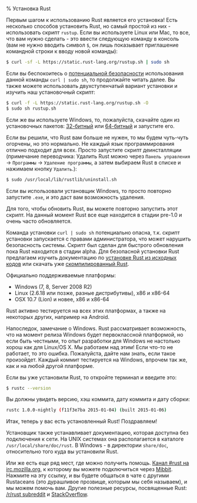 % Установка Rust

Первым шагом к использованию Rust является его установка! Есть несколько
способов установить Rust, но самый простой из них - использовать скрипт
`rustup`. Если вы используете Linux или Mac, то все, что вам нужно сделать - это
ввести следующую команду в консоль (вам не нужно вводить символ `$`, он лишь
показывает приглашение командной строки к вводу новой команды):

```bash
$ curl -sf -L https://static.rust-lang.org/rustup.sh | sudo sh
```

Если вы беспокоитесь о [потенциальной безопасности](http://curlpipesh.tumblr.com/)
использования данной команды `curl | sudo sh`, то продолжайте читать далее. Вы
также можете использовать двухступенчатый вариант установки и изучить наш
установочный скрипт:

```bash
$ curl -f -L https://static.rust-lang.org/rustup.sh -O
$ sudo sh rustup.sh
```

Если же вы используете Windows, то, пожалуйста, скачайте один из установочных
пакетов: [32-битный](https://static.rust-lang.org/dist/rust-1.0.0-beta-i686-pc-windows-gnu.exe)
или [64-битный](https://static.rust-lang.org/dist/rust-1.0.0-beta-x86_64-pc-windows-gnu.exe)
и запустите его.

Если вы решили, что Rust вам больше не нужен, то мы будем чуть-чуть огорчены, но
это нормально. Не каждый язык программирования отлично подходит для всех. Просто
запустите скрипт деинсталляции (примечание переводчика: Удалить Rust можно через
`Панель управления` -> `Программы` -> `Удаление программы`, а затем выбираем
Rust в списке и нажимаем кнопку `Удалить`.):

```bash
$ sudo /usr/local/lib/rustlib/uninstall.sh
```

Если вы использовали установщик Windows, то просто повторно запустите `.exe`, и
это даст вам возможность удаления.

Для того, чтобы обновить Rust, вы можете повторно запустить этот скрипт. На
данный момент Rust все еще находится в стадии pre-1.0 и очень часто обновляется.

Команда установки `curl | sudo sh` потенциально опасна, т.к. скрипт установки
запускается с правами администратора, что может нарушить безопасность системы.
Скрипт был сделан для быстрого обновления пока Rust находится в стадии alpha.
Для безопасной установки Rust предлагаем изучить документацию по [установке Rust
из исходных кодов](https://github.com/rust-lang/rust#building-from-source) или
скачать уже [скомпилированный Rust](http://www.rust-lang.org/install.html).

Официально поддерживаемые платформы:

* Windows (7, 8, Server 2008 R2)
* Linux (2.6.18 или позже, разные дистрибутивы), x86 и x86-64
* OSX 10.7 (Lion) и новее, x86 и x86-64

Rust активно тестируется на всех этих платформах, а также на некоторых других,
например на Android.

Напоследок, замечание о Windows. Rust рассматривает возможность, что на момент
релиза Windows будет первоклассной платформой, но если быть честными, то опыт
разработки для Windows не настолько хорош как для Linux/OS X. Мы работаем над
этим! Если что-то не работает, то это ошибка. Пожалуйста, дайте нам знать, если
такое произойдет. Каждый коммит тестируется на Windows, впрочем так же, как и на
любой другой платформе.

Если вы уже установили Rust, то откройте терминал и введите это:

```bash
$ rustc --version
```

Вы должны увидеть версию, хэш коммита, дату коммита и дату сборки:

```bash
rustc 1.0.0-nightly (f11f3e7ba 2015-01-04) (built 2015-01-06)
```

Итак, теперь у вас есть установленный Rust! Поздравляем!

Установщик также устанавливает документацию, которая доступна без подключения к
сети. На UNIX системах она располагается в каталоге `/usr/local/share/doc/rust`.
В Windows - в директории `share/doc`, относительно того куда вы установили Rust.

Или же есть еще ряд мест, где можно получить помощь. [Канал #rust на irc.mozilla.org](irc://irc.mozilla.org/#rust),
к которому вы можете подключиться через [Mibbit](http://chat.mibbit.com/?server=irc.mozilla.org&channel=%23rust).
Нажмите на эту ссылку, и вы будете общаться в чате с другими Rustaceans (это
дурашливое прозвище, которым мы себя называем), и мы можем помочь вам. Другие
полезные ресурсы, посвященные Rust: [/r/rust subreddit](http://www.reddit.com/r/rust) и
[StackOverflow](http://stackoverflow.com/questions/tagged/rust).
